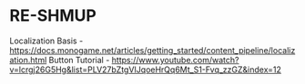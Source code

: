 # RE-SHMUP
Localization Basis - https://docs.monogame.net/articles/getting_started/content_pipeline/localization.html
Button Tutorial - https://www.youtube.com/watch?v=lcrgj26G5Hg&list=PLV27bZtgVIJqoeHrQq6Mt_S1-Fvq_zzGZ&index=12